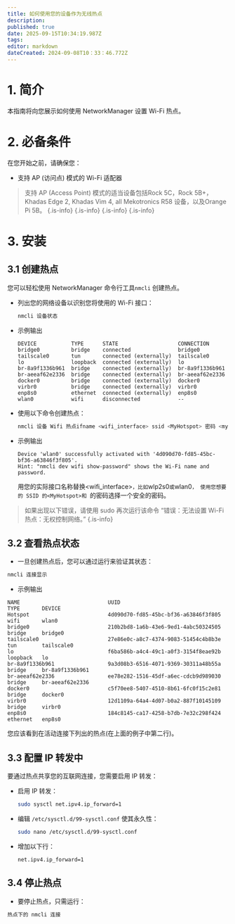 ```yaml
---
title: 如何使用您的设备作为无线热点
description:
published: true
date: 2025-09-15T10:34:19.987Z
tags:
editor: markdown
dateCreated: 2024-09-08T10：33：46.772Z
---
```


# 1. 简介

本指南将向您展示如何使用 NetworkManager 设置 Wi-Fi 热点。

# 2. 必备条件

在您开始之前，请确保您：

- 支持 AP (访问点) 模式的 Wi-Fi 适配器

> 支持 AP (Access Point) 模式的适当设备包括Rock 5C，Rock 5B+， Khadas Edge 2, Khadas Vim 4, all Mekotronics R58 设备，以及Orange Pi 5B。
> {.is-info}
> {.is-info}
> {.is-info}
> {.is-info}

# 3. 安装

## 3.1 创建热点

您可以轻松使用 NetworkManager 命令行工具`nmcli` 创建热点。

- 列出您的网络设备以识别您将使用的 Wi-Fi 接口：

  ```bash
  nmcli 设备状态
  ```

- 示例输出
  ```
  DEVICE           TYPE      STATE                   CONNECTION      
  bridge0          bridge    connected               bridge0         
  tailscale0       tun       connected (externally)  tailscale0      
  lo               loopback  connected (externally)  lo              
  br-8a9f1336b961  bridge    connected (externally)  br-8a9f1336b961 
  br-aeeaf62e2336  bridge    connected (externally)  br-aeeaf62e2336 
  docker0          bridge    connected (externally)  docker0         
  virbr0           bridge    connected (externally)  virbr0          
  enp8s0           ethernet  connected (externally)  enp8s0          
  wlan0            wifi      disconnected            --   
  ```

- 使用以下命令创建热点：

  ```bash
  nmcli 设备 Wifi 热点ifname <wifi_interface> ssid <MyHotspot> 密码 <mypassword>
  ```

- 示例输出
  ```
  Device 'wlan0' successfully activated with '4d090d70-fd85-45bc-bf36-a63846f3f805'. 
  Hint: "nmcli dev wifi show-password" shows the Wi-Fi name and password.
  ```
  用您的实际接口名称替换<wifi_interface>`，比如`wlp2s0`或`wlan0`， 使用您想要的 SSID 的<MyHotspot>和 `<mypassword>的密码选择一个安全的密码。

> 如果出现以下错误，请使用 sudo 再次运行该命令
> “错误：无法设置 Wi-Fi 热点：无权控制网络。”
> {.is-info}

## 3.2 查看热点状态

- 一旦创建热点后，您可以通过运行来验证其状态：

```bash
nmcli 连接显示
```

- 示例输出

```
NAME                            UUID                                  TYPE       DEVICE          
Hotspot                         4d090d70-fd85-45bc-bf36-a63846f3f805  wifi       wlan0           
bridge0                         210b2bd8-1a6b-43e6-9ed1-4abc50324505  bridge     bridge0         
tailscale0                      27e86e0c-a8c7-4374-9083-51454c4b8b3e  tun        tailscale0      
lo                              f6ba586b-a4c4-49c1-a0f3-3154f8eae92b  loopback   lo              
br-8a9f1336b961                 9a3d08b3-6516-4071-9369-30311a48b55a  bridge     br-8a9f1336b961 
br-aeeaf62e2336                 ee78e282-1516-45df-a6ec-cdcb9d989030  bridge     br-aeeaf62e2336 
docker0                         c5f70ee8-5407-4510-8b61-6fc0f15c2e81  bridge     docker0         
virbr0                          12d1109a-64a4-4d07-b0a2-887f10145109  bridge     virbr0          
enp8s0                          184c8145-ca17-4258-b7db-7e32c298f424  ethernet   enp8s0
```

您应该看到在活动连接下列出的热点(在上面的例子中第二行)。

## 3.3 配置 IP 转发中

要通过热点共享您的互联网连接，您需要启用 IP 转发：

- 启用 IP 转发：

  ```bash
  sudo sysctl net.ipv4.ip_forward=1
  ```

- 编辑 `/etc/sysctl.d/99-sysctl.conf` 使其永久性：

  ```bash
  sudo nano /etc/sysctl.d/99-sysctl.conf
  ```

- 增加以下行：

  ```
  net.ipv4.ip_forward=1
  ```

## 3.4 停止热点

- 要停止热点，只需运行：

```bash
热点下的 nmcli 连接
```
